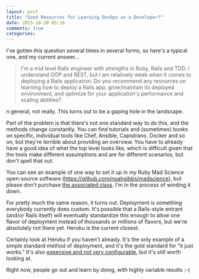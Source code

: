 ```yaml
---
layout: post
title: "Good Resources for Learning DevOps as a Developer?"
date: 2015-10-20 05:16
comments: true
categories: 
---
```


I've gotten this question several times in several forms, so here's a typical one, and my current answer...

<blockquote>I'm a mid level Rails engineer with strengths in Ruby,
Rails and TDD. I understand OOP and REST, but I am relatively week
when it comes to deploying a Rails application. Do you recommend any
resources on learning how to deploy a Rails app, grow/maintain its
deployed environment, and optimize for your application's performance
and scaling abilities?</blockquote>

n general, not really. This turns out to be a gaping hole in the landscape.

Part of the problem is that there's not one standard way to do this,
and the methods change constantly. You can find tutorials and
(sometimes) books on specific, individual tools like Chef, Ansible,
Capistrano, Docker and so on, but they're terrible about providing an
overview. You have to already have a good idea of what the top level
looks like, which is difficult given that the tools make different
assumptions and are for different scenarios, but don't spell that out.

You can see an example of one way to set it up in my Ruby Mad Science
open-source software (https://github.com/noahgibbs/madscience), but
please don't purchase <a href="http://rails-deploy-in-an-hour.com">the associated class</a>. I'm in the process of
winding it down.

For pretty much the same reason, it turns out. Deployment is something
everybody currently does custom. It's possible that a Rails-style
entrant (and/or Rails itself) will eventually standardize this enough
to allow one flavor of deployment instead of thousands or millions of
flavors, but we're absolutely not there yet. Heroku is the current
closest.

Certainly look at Heroku if you haven't already. It's the only example
of a simple standard method of deployment, and it's the gold standard
for "it just works." It's also <a href="http://codefol.io/posts/when-should-you-not-use-heroku">expensive and not very configurable</a>,
but it's still worth looking at.

Right now, people go out and learn by doing, with highly variable results :-(
